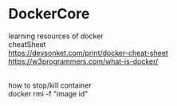 # DockerCore
learning resources of docker
<br>
cheatSheet <br>
https://devsonket.com/print/docker-cheat-sheet
<br>
https://w3programmers.com/what-is-docker/


<br>
how to stop/kill container <br>
docker rmi -f "image id"
